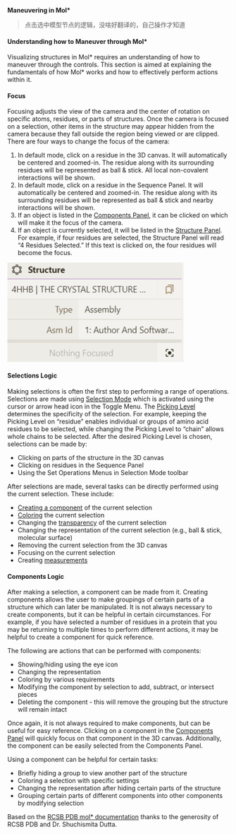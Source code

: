 ﻿**Maneuvering in Mol\***

> 点击选中模型节点的逻辑，没啥好翻译的，自己操作才知道

#### **Understanding how to Maneuver through Mol\***

Visualizing structures in Mol\* requires an understanding of how to maneuver through the controls. This section is aimed at explaining the fundamentals of how Mol\* works and how to effectively perform actions within it.

#### **Focus**

Focusing adjusts the view of the camera and the center of rotation on specific atoms, residues, or parts of structures. Once the camera is focused on a selection, other items in the structure may appear hidden from the camera because they fall outside the region being viewed or are clipped. There are four ways to change the focus of the camera:

1. In default mode, click on a residue in the 3D canvas. It will automatically be centered and zoomed-in. The residue along with its surrounding residues will be represented as ball & stick. All local non-covalent interactions will be shown.
1. In default mode, click on a residue in the Sequence Panel. It will automatically be centered and zoomed-in. The residue along with its surrounding residues will be represented as ball & stick and nearby interactions will be shown.
1. If an object is listed in the [Components Panel](managing-the-display.md#components-panel), it can be clicked on which will make it the focus of the camera.
1. If an object is currently selected, it will be listed in the [Structure Panel](managing-the-display.md#structure-panel). For example, if four residues are selected, the Structure Panel will read “4 Residues Selected.” If this text is clicked on, the four residues will become the focus.

<img src="../img/structure.png" width="400">

#### **Selections Logic**

Making selections is often the first step to performing a range of operations. Selections are made using [Selection Mode](making-selections.md#selection-mode) which is activated using the cursor or arrow head icon in the Toggle Menu. The [Picking Level](making-selections.md#picking-level) determines the specificity of the selection. For example, keeping the Picking Level on “residue” enables individual or groups of amino acid residues to be selected, while changing the Picking Level to “chain” allows whole chains to be selected. After the desired Picking Level is chosen, selections can be made by:

- Clicking on parts of the structure in the 3D canvas
- Clicking on residues in the Sequence Panel
- Using the Set Operations Menus in Selection Mode toolbar

After selections are made, several tasks can be directly performed using the current selection. These include:

- [Creating a component](managing-the-display.md#create-component) of the current selection
- [Coloring](common-actions.md#color) the current selection
- Changing the [transparency](common-actions.md#transparency) of the current selection
- Changing the representation of the current selection (e.g., ball & stick, molecular surface)
- Removing the current selection from the 3D canvas
- Focusing on the current selection
- Creating [measurements](managing-the-display.md#measurements-panel)

#### **Components Logic**

After making a selection, a component can be made from it. Creating components allows the user to make groupings of certain parts of a structure which can later be manipulated. It is not always necessary to create components, but it can be helpful in certain circumstances. For example, if you have selected a number of residues in a protein that you may be returning to multiple times to perform different actions, it may be helpful to create a component for quick reference.

The following are actions that can be performed with components:

- Showing/hiding using the eye icon
- Changing the representation
- Coloring by various requirements
- Modifying the component by selection to add, subtract, or intersect pieces
- Deleting the component - this will remove the grouping but the structure will remain intact

Once again, it is not always required to make components, but can be useful for easy reference. Clicking on a component in the [Components Panel](managing-the-display.md#components-panel) will quickly focus on that component in the 3D canvas. Additionally, the component can be easily selected from the Components Panel.

Using a component can be helpful for certain tasks:

- Briefly hiding a group to view another part of the structure
- Coloring a selection with specific settings
- Changing the representation after hiding certain parts of the structure
- Grouping certain parts of different components into other components by modifying selection

Based on the [RCSB PDB mol\* documentation](https://www.rcsb.org/3d-view/molstar/help/getting-started) thanks to the generosity of RCSB PDB and Dr. Shuchismita Dutta.

